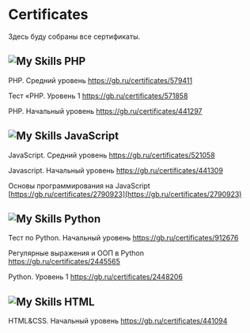# Certificates

Здесь буду собраны все сертификаты.

## ![My Skills](https://skillicons.dev/icons?i=php) PHP

PHP. Средний уровень
https://gb.ru/certificates/579411

Тест «PHP. Уровень 1
https://gb.ru/certificates/571858

PHP. Начальный уровень
https://gb.ru/certificates/441297

## ![My Skills](https://skillicons.dev/icons?i=js) JavaScript

JavaScript. Средний уровень
https://gb.ru/certificates/521058

Javascript. Начальный уровень
https://gb.ru/certificates/441309

Основы программирования на JavaScript
[https://gb.ru/certificates/2790923](https://gb.ru/certificates/2790923)

## ![My Skills](https://skillicons.dev/icons?i=python) Python

Тест по Python. Начальный уровень
https://gb.ru/certificates/912676

Регулярные выражения и ООП в Python
https://gb.ru/certificates/2445565

Python. Уровень 1
https://gb.ru/certificates/2448206

## ![My Skills](https://skillicons.dev/icons?i=html) HTML

HTML&CSS. Начальный уровень
https://gb.ru/certificates/441094

